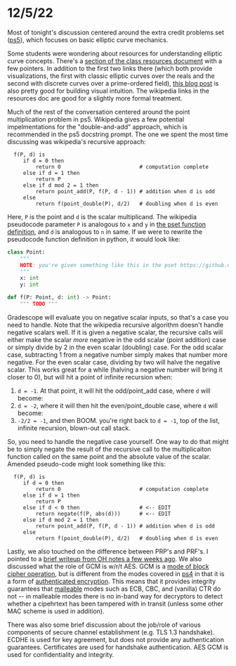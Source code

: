 # 12/5/22

Most of tonight's discussion centered around the extra credit problems set
([ps5][1]), which focuses on basic elliptic curve mechanics.

Some students were wondering about resources for understanding elliptic curve
concepts. There's a [section of the class resources document][2] with a few
pointers. In addition to the first two links there (which both provide
visualizations, the first with classic elliptic curves over the reals and the
second with discrete curves over a prime-ordered field), [this blog post][3] is
also pretty good for building visual intuition. The wikipedia links in the
resources doc are good for a slightly more formal treatment.

Much of the rest of the conversation centered around the point multiplication
problem in ps5. Wikipedia gives a few potential impelmentations for the
"double-and-add" approach, which is recommended in the ps5 docstring prompt.
The one we spent the most time discussing was wikipedia's recursive approach:

```
  f(P, d) is
     if d = 0 then
         return 0                         # computation complete
     else if d = 1 then
         return P
     else if d mod 2 = 1 then
         return point_add(P, f(P, d - 1)) # addition when d is odd
     else
         return f(point_double(P), d/2)   # doubling when d is even
```

Here, `P` is the point and `d` is the scalar multiplicand. The wikipedia
pseudocode parameter `P` is analogous to `x` and `y` in [the pset function
definition][4], and `d` is analogous to `n` in same. If we were to rewrite the
pseudocode function definition in python, it would look like:

```python
class Point:
    """
    NOTE: you're given something like this in the pset https://github.com/cs-gy6903/2022-fall/blob/master/ps5/ps5.py#L11
    """
    x: int
    y: int

def f(P: Point, d: int) -> Point:
    """ TODO """
```

Gradescope will evaluate you on negative scalar inputs, so that's a case you
need to handle. Note that the wikipedia recursive algorithm doesn't handle
negative scalars well. If it is given a negative scalar, the recursive calls
will either make the scalar _more_ negative in the odd scalar (point addition)
case or simply divide by 2 in the even scalar (doubling) case. For the odd
scalar case, subtracting 1 from a negative number simply makes that number more
negative. For the even scalar case, dividing by two will halve the negative
scalar. This works great for a while (halving a negative number will bring it
closer to 0), but will hit a point of infinite recursion when:

1. `d = -1`. At that point, it will hit the odd/point_add case, where `d` will
   become:
2. `d = -2`, where it will then hit the even/point_double case, where `d` will
   become:
3. `-2/2 = -1`, and then BOOM. you're right back to `d = -1`, top of the list,
   infinite recursion, blown-out call stack.

So, you need to handle the negative case yourself. One way to do that might be
to simply negate the result of the recursive call to the multiplicaiton
function called on the same point and the absolute value of the scalar. Amended
pseudo-code might look something like this:

```
  f(P, d) is
     if d = 0 then
         return 0                         # computation complete
     else if d = 1 then
         return P
     else if d < 0 then                   # <-- EDIT
         return negate(f(P, abs(d)))      # <-- EDIT
     else if d mod 2 = 1 then
         return point_add(P, f(P, d - 1)) # addition when d is odd
     else
         return f(point_double(P), d/2)   # doubling when d is even
```

Lastly, we also touched on the difference between PRP's and PRF's. I pointed to
a [brief writeup from OH notes a few weeks ago][5]. We also discussed what the
role of GCM is w/r/t AES. GCM is a [mode of block cipher operation][6], but is
different from the modes covered in [ps4][7] in that it is a form of
[authenticated encryption][8]. This means that it provides integrity guarantees
that [malleable][9] modes such as ECB, CBC, and (vanilla) CTR do not -- in
malleable modes there is no in-band way for decryptors to detect whether a
cipehrtext has been tampered with in transit (unless some other MAC scheme is
used in addition).

There was also some brief discussion about the job/role of various components
of secure channel establishment (e.g. TLS 1.3 handshake). ECDHE is used for key
agreement, but does not provide any authentication guarantees. Certificates are
used for handshake authentication. AES GCM is used for confidentiality and
integrity.

[1]: https://github.com/cs-gy6903/2022-fall/tree/master/ps5
[2]: https://github.com/cs-gy6903/resources#elliptic-curves
[3]: https://andrea.corbellini.name/2015/05/17/elliptic-curve-cryptography-a-gentle-introduction
[4]: https://github.com/cs-gy6903/2022-fall/blob/master/ps5/ps5.py#L100
[5]: https://github.com/cs-gy6903/2022-fall/blob/master/office-hours/will_2022-09-26.md#prp-vs-prf
[6]: https://en.wikipedia.org/wiki/Block_cipher_mode_of_operation
[7]: https://github.com/cs-gy6903/2022-fall/tree/master/ps4
[8]: https://en.wikipedia.org/wiki/Authenticated_encryption
[9]: https://en.wikipedia.org/wiki/Malleability_(cryptography)

